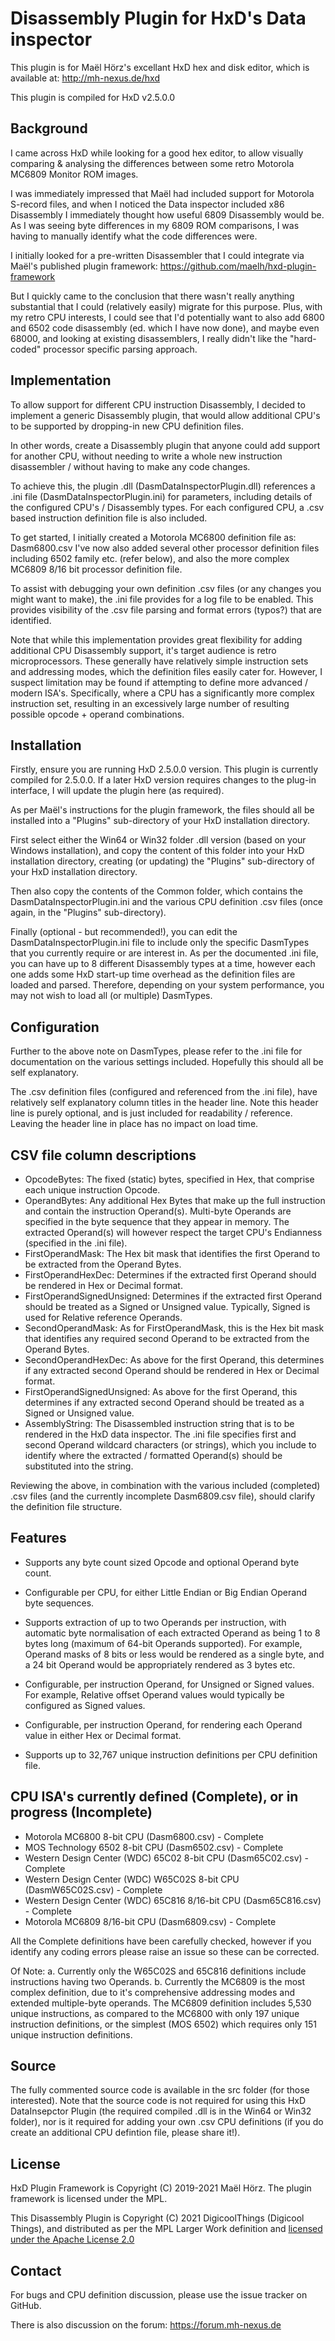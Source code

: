 # Disassembly Plugin for HxD's Data inspector

This plugin is for Maël Hörz's excellant HxD hex and disk editor, which is available at: http://mh-nexus.de/hxd

This plugin is compiled for HxD v2.5.0.0

## Background

I came across HxD while looking for a good hex editor, to allow visually comparing & analysing the differences between some retro Motorola MC6809 Monitor ROM images.

I was immediately impressed that Maël had included support for Motorola S-record files, and when I noticed the Data inspector included x86 Disassembly I immediately thought how useful 6809 Disassembly would be.
As I was seeing byte differences in my 6809 ROM comparisons, I was having to manually identify what the code differences were.

I initially looked for a pre-written Disassembler that I could integrate via Maël's published plugin framework: https://github.com/maelh/hxd-plugin-framework   

But I quickly came to the conclusion that there wasn't really anything substantial that I could (relatively easily) migrate for this purpose.
Plus, with my retro CPU interests, I could see that I'd potentially want to also add 6800 and 6502 code disassembly (ed. which I have now done), and maybe even 68000, and looking at existing disassemblers, I really didn't like the "hard-coded" processor specific parsing approach.
  
## Implementation

To allow support for different CPU instruction Disassembly, I decided to implement a generic Disassembly plugin, that would allow additional CPU's to be supported by dropping-in new CPU definition files.

In other words, create a Disassembly plugin that anyone could add support for another CPU, without needing to write a whole new instruction disassembler / without having to make any code changes.

To achieve this, the plugin .dll (DasmDataInspectorPlugin.dll) references a .ini file (DasmDataInspectorPlugin.ini) for parameters, including details of the configured CPU's / Disassembly types.
For each configured CPU, a .csv based instruction definition file is also included.

To get started, I initially created a Motorola MC6800 definition file as: Dasm6800.csv
I've now also added several other processor definition files including 6502 family etc. (refer below), and also the more complex MC6809 8/16 bit processor definition file.

To assist with debugging your own definition .csv files (or any changes you might want to make), the .ini file provides for a log file to be enabled. This provides visibility of the .csv file parsing and format errors (typos?) that are identified.

Note that while this implementation provides great flexibility for adding additional CPU Disassembly support, it's target audience is retro microprocessors. These generally have relatively simple instruction sets and addressing modes, which the definition files easily cater for.
However, I suspect limitation may be found if attempting to define more advanced / modern ISA's. Specifically, where a CPU has a significantly more complex instruction set, resulting in an excessively large number of resulting possible opcode + operand combinations.    

## Installation

Firstly, ensure you are running HxD 2.5.0.0 version.  This plugin is currently compiled for 2.5.0.0.  If a later HxD version requires changes to the plug-in interface, I will update the plugin here (as required).

As per Maël's instructions for the plugin framework, the files should all be installed into a "Plugins" sub-directory of your HxD installation directory.

First select either the Win64 or Win32 folder .dll version (based on your Windows installation), and copy the content of this folder into your HxD installation directory, creating (or updating) the "Plugins" sub-directory of your HxD installation directory.

Then also copy the contents of the Common folder, which contains the DasmDataInspectorPlugin.ini and the various CPU definition .csv files (once again, in the "Plugins" sub-directory).

Finally (optional - but recommended!), you can edit the DasmDataInspectorPlugin.ini file to include only the specific DasmTypes that you currently require or are interest in.  As per the documented .ini file, you can have up to 8 different Disassembly types at a time, however each one adds some HxD start-up time overhead as the definition files are loaded and parsed. Therefore, depending on your system performance, you may not wish to load all (or multiple) DasmTypes.  

## Configuration

Further to the above note on DasmTypes, please refer to the .ini file for documentation on the various settings included. Hopefully this should all be self explanatory.

The .csv definition files (configured and referenced from the .ini file), have relatively self explanatory column titles in the header line.  Note this header line is purely optional, and is just included for readability / reference. Leaving the header line in place has no impact on load time.

## CSV file column descriptions

- OpcodeBytes: The fixed (static) bytes, specified in Hex, that comprise each unique instruction Opcode. 
- OperandBytes: Any additional Hex Bytes that make up the full instruction and contain the instruction Operand(s). Multi-byte Operands are specified in the byte sequence that they appear in memory. The extracted Operand(s) will however respect the target CPU's Endianness (specified in the .ini file).  
- FirstOperandMask: The Hex bit mask that identifies the first Operand to be extracted from the Operand Bytes. 
- FirstOperandHexDec: Determines if the extracted first Operand should be rendered in Hex or Decimal format.
- FirstOperandSignedUnsigned: Determines if the extracted first Operand should be treated as a Signed or Unsigned value. Typically, Signed is used for Relative reference Operands.  
- SecondOperandMask: As for FirstOperandMask, this is the Hex bit mask that identifies any required second Operand to be extracted from the Operand Bytes. 
- SecondOperandHexDec: As above for the first Operand, this determines if any extracted second Operand should be rendered in Hex or Decimal format.
- FirstOperandSignedUnsigned: As above for the first Operand, this determines if any extracted second Operand should be treated as a Signed or Unsigned value.
- AssemblyString: The Disassembled instruction string that is to be rendered in the HxD data inspector. The .ini file specifies first and second Operand wildcard characters (or strings), which you include to identify where the extracted / formatted Operand(s) should be substituted into the string. 

Reviewing the above, in combination with the various included (completed) .csv files (and the currently incomplete Dasm6809.csv file), should clarify the definition file structure. 

## Features

- Supports any byte count sized Opcode and optional Operand byte count.

- Configurable per CPU, for either Little Endian or Big Endian Operand byte sequences.

- Supports extraction of up to two Operands per instruction, with automatic byte normalisation of each extracted Operand as being 1 to 8 bytes long (maximum of 64-bit Operands supported). For example, Operand masks of 8 bits or less would be rendered as a single byte, and a 24 bit Operand would be appropriately rendered as 3 bytes etc.  

- Configurable, per instruction Operand, for Unsigned or Signed values. For example, Relative offset Operand values would typically be configured as Signed values.

- Configurable, per instruction Operand, for rendering each Operand value in either Hex or Decimal format.

- Supports up to 32,767 unique instruction definitions per CPU definition file. 

## CPU ISA's currently defined (Complete), or in progress (Incomplete)

- Motorola MC6800 8-bit CPU (Dasm6800.csv) - Complete
- MOS Technology 6502 8-bit CPU (Dasm6502.csv) - Complete
- Western Design Center (WDC) 65C02 8-bit CPU (Dasm65C02.csv) - Complete
- Western Design Center (WDC) W65C02S 8-bit CPU (DasmW65C02S.csv) - Complete
- Western Design Center (WDC) 65C816 8/16-bit CPU (Dasm65C816.csv) - Complete
- Motorola MC6809 8/16-bit CPU (Dasm6809.csv) - Complete

All the Complete definitions have been carefully checked, however if you identify any coding errors please raise an issue so these can be corrected.

Of Note:
a. Currently only the W65C02S and 65C816 definitions include instructions having two Operands.
b. Currently the MC6809 is the most complex definition, due to it's comprehensive addressing modes and extended multiple-byte operands. The MC6809 definition includes 5,530 unique instructions, as compared to the MC6800 with only 197 unique instruction definitions, or the simplest (MOS 6502) which requires only 151 unique instruction definitions. 

## Source

The fully commented source code is available in the src folder (for those interested).  Note that the source code is not required for using this HxD DataInsepctor Plugin (the required compiled .dll is in the Win64 or Win32 folder), nor is it required for adding your own .csv CPU definitions (if you do create an additional CPU defintion file, please share it!).  

## License

HxD Plugin Framework is Copyright (C) 2019-2021 Maël Hörz. The plugin framework is licensed under the MPL. 

This Disassembly Plugin is Copyright (C) 2021 DigicoolThings (Digicool Things), and distributed as per the MPL Larger Work definition and [licensed under the Apache License 2.0](LICENSE)

## Contact

For bugs and CPU definition discussion, please use the issue tracker on GitHub.

There is also discussion on the forum: https://forum.mh-nexus.de
